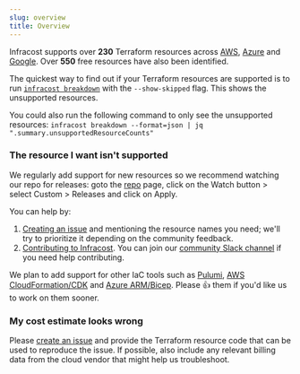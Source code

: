 ```yaml
---
slug: overview
title: Overview
---
```


Infracost supports over **230** Terraform resources across [AWS](/docs/supported_resources/aws), [Azure](/docs/supported_resources/azure) and [Google](/docs/supported_resources/google). Over **550** free resources have also been identified.

The quickest way to find out if your Terraform resources are supported is to run [`infracost breakdown`](/docs#usage) with the `--show-skipped` flag. This shows the unsupported resources.

You could also run the following command to only see the unsupported resources:
`infracost breakdown --format=json | jq ".summary.unsupportedResourceCounts"`

### The resource I want isn't supported

We regularly add support for new resources so we recommend watching our repo for releases: goto the [repo](https://github.com/infracost/infracost) page, click on the Watch button > select Custom > Releases and click on Apply.

You can help by:
1. [Creating an issue](https://github.com/infracost/infracost/issues/new/choose) and mentioning the resource names you need; we'll try to prioritize it depending on the community feedback.
2. [Contributing to Infracost](https://github.com/infracost/infracost#contributing). You can join our [community Slack channel](https://www.infracost.io/community-chat) if you need help contributing.

We plan to add support for other IaC tools such as [Pulumi](https://github.com/infracost/infracost/issues/187), [AWS CloudFormation/CDK](https://github.com/infracost/infracost/issues/190) and [Azure ARM/Bicep](https://github.com/infracost/infracost/issues/812). Please 👍 them if you'd like us to work on them sooner.

### My cost estimate looks wrong

Please [create an issue](https://github.com/infracost/infracost/issues/new/choose) and provide the Terraform resource code that can be used to reproduce the issue. If possible, also include any relevant billing data from the cloud vendor that might help us troubleshoot.
